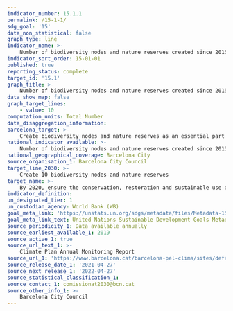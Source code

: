 ```yaml
---
indicator_number: 15.1.1
permalink: /15-1-1/
sdg_goal: '15'
data_non_statistical: false
graph_type: line
indicator_name: >-
    Number of biodiversity nodes and nature reserves created since 2015
indicator_sort_order: 15-01-01
published: true
reporting_status: complete
target_id: '15.1'
graph_title: >-
    Number of biodiversity nodes and nature reserves created since 2015
data_show_map: false
graph_target_lines:
    - value: 10
computation_units: Total Number
data_disaggregation_information:
barcelona_target: >-
    Create biodiversity nodes and nature reserves as an essential part of urban green infrastructure
national_indicator_available: >-
    Number of biodiversity nodes and nature reserves created since 2015
national_geographical_coverage: Barcelona City
source_organisation_1: Barcelona City Council
target_line_2030: >-
    Create 10 biodiversity nodes and nature reserves
target_name: >-
    By 2020, ensure the conservation, restoration and sustainable use of terrestrial and inland freshwater ecosystems and their services, in particular forests, wetlands, mountains and drylands, in line with obligations under international agreements
indicator_definition:
un_designated_tier: 1
un_custodian_agency: World Bank (WB)
goal_meta_link: 'https://unstats.un.org/sdgs/metadata/files/Metadata-15-01-01.pdf'
goal_meta_link_text: United Nations Sustainable Development Goals Metadata (pdf 894kB)
source_periodicity_1: Data available annually
source_earliest_available_1: 2019
source_active_1: true
source_url_text_1: >-
    Climate Plan Annual Monitoring Report
source_url_1: 'https://www.barcelona.cat/barcelona-pel-clima/sites/default/files/documents/pla_pel_clima_-_informe_anual201841219.pdf'
source_release_date_1: '2021-04-27'
source_next_release_1: '2022-04-27'
source_statistical_classification_1: 
source_contact_1: comissionat2030@bcn.cat
source_other_info_1: >-
    Barcelona City Council
---
```

